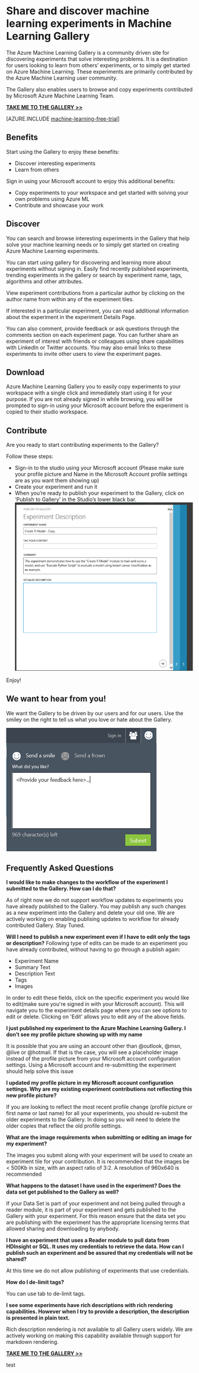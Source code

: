 <properties 
	pageTitle="Machine Learning Gallery of experiments | Microsoft Azure" 
	description="Share and discover machine learning experiments in the Azure Machine Learning Gallery. Learn from others’ experiments, or just get started with machine learning." 
	services="machine-learning" 
	documentationCenter="" 
	authors="cjgronlund" 
	manager="paulettm" 
	editor="cgronlun"/>

<tags 
	ms.service="machine-learning" 
	ms.workload="data-services" 
	ms.tgt_pltfrm="na" 
	ms.devlang="na" 
	ms.topic="article" 
	ms.date="07/15/2015" 
	ms.author="chhavib;cgronlun;garye"/>


# Share and discover machine learning experiments in Machine Learning Gallery
The Azure Machine Learning Gallery is a community driven site for discovering experiments that solve interesting problems. It is a destination for users looking to learn from others’ experiments, or to simply get started on Azure Machine Learning. These experiments are primarily contributed by the Azure Machine Learning user community. 

The Gallery also enables users to browse and copy experiments contributed by Microsoft Azure Machine Learning Team.

**[TAKE ME TO THE GALLERY >>](http://gallery.azureml.net)**

[AZURE.INCLUDE [machine-learning-free-trial](../../includes/machine-learning-free-trial.md)]

## Benefits 
Start using the Gallery to enjoy these benefits:

- Discover interesting experiments 
- Learn from others

Sign in using your Microsoft account to enjoy this additional benefits:

- Copy experiments to your workspace and get started with solving your own problems using Azure ML
- Contribute and showcase your work

## Discover 
You can search and browse interesting experiments in the Gallery that help solve your machine learning needs or to simply get started on creating Azure Machine Learning experiments. 

You can start using gallery for discovering and learning more about experiments without signing in. 
Easily find recently published experiments, trending experiments in the gallery or search by experiment name, tags, algorithms and other attributes.

View experiment contributions from a particular author by clicking on the author name from within any of the experiment tiles.

If interested in a particular experiment, you can read additional information about the experiment in the experiment Details Page. 

You can also comment, provide feedback or ask questions through the comments section on each experiment page. You can further share an experiment of interest with friends or colleagues using share capabilities with LinkedIn or Twitter accounts. 
You may also email links to these experiments to invite other users to view the experiment pages.

## Download 
Azure Machine Learning Gallery you to easily copy experiments to your workspace with a single click and immediately start using it for your purpose. 
If you are not already signed in while browsing, you will be prompted to sign-in using your Microsoft account before the experiment is copied to their studio workspace.

## Contribute 
Are you ready to start contributing experiments to the Gallery?

Follow these steps:

- Sign-in to the studio using your Microsoft account (Please make sure your profile picture and Name in the Microsoft Account profile settings are as you want them showing up)
- Create your experiment and run it
- When you’re ready to publish your experiment to the Gallery, click on ‘Publish to Gallery’ in the Studio’s lower black bar.
![Publish](./media/machine-learning-gallery-how-to-use-contribute-publish/publish.png)

Enjoy!

## We want to hear from you! 
We want the Gallery to be driven by our users and for our users. Use the smiley on the right to tell us what you love or hate about the Gallery.  

![Feedback](./media/machine-learning-gallery-how-to-use-contribute-publish/feedback.png)

## Frequently Asked Questions 
**I would like to make changes to the workflow of the experiment I submitted to the Gallery. How can I do that?**

As of right now we do not support workflow updates to experiments you have already published to the Gallery. You may publish any such changes as a new experiment into the Gallery and delete your old one. We are actively working on enabling publising updates to workflow for already contributed Gallery. Stay Tuned.

**Will I need to publish a new experiment even if I have to edit only the tags or description?**
Following type of edits can be made to an experiment you have already contributed, without having to go through a publish again:

- Experiment Name
- Summary Text
- Description Text
- Tags
- Images

In order to edit these fields, click on the specific experiment you would like to edit(make sure you're signed in with your Microsoft account). This will navigate you to the experiment details page where you can see options to edit or delete. Clicking on 'Edit' allows you to edit any of the above fields.

**I just published my experiment to the Azure Machine Learning Gallery. I don’t see my profile picture showing up with my name**	

It is possible that you are using an account other than @outlook, @msn, @live or @hotmail. If that is the case, you will see a placeholder image instead of the profile picture from your Microsoft account configuration settings. Using a Microsoft account and re-submitting the experiment should help solve this issue

**I updated my profile picture in my Microsoft account configuration settings. Why are my existing experiment contributions not reflecting this new profile picture?**

If you are looking to reflect the most recent profile change (profile picture or first name or last name) for all your experiments, you should re-submit the older experiments to the Gallery. In doing so you will need to delete the older copies that reflect the old profile settings.

**What are the image requirements when submitting or editing an image for my experiment?**

The images you submit along with your experiment will be used to create an experiment tile for your contribution. It is recommended that the images be < 500Kb in size, with an aspect ratio of 3:2. A resolution of 960x640 is recommended

**What happens to the dataset I have used in the experiment? Does the data set get published to the Gallery as well?**

If your Data Set is part of your experiment and not being pulled through a reader module, it is part of your experiment and gets published to the Gallery with your experiment. For this reason ensure that the data set you are publishing with the experiment has the appropriate licensing terms that allowed sharing and downloading by anybody.

**I have an experiment that uses a Reader module to pull data from HDInsight or SQL. It uses my credentials to retrieve the data. How can I publish such an experiment and be assured that my credentials will not be shared?**

At this time we do not allow publishing of experiments that use credentials. 

**How do I de-limit tags?**

You can use tab to de-limit tags.

**I see some experiments have rich descriptions with rich rendering capabilities. However when I try to provide a description, the description is presented in plain text.** 

Rich description rendering is not available to all Gallery users widely. We are actively working on making this capability available through support for markdown rendering.

**[TAKE ME TO THE GALLERY >>](http://gallery.azureml.net)**
 

test
